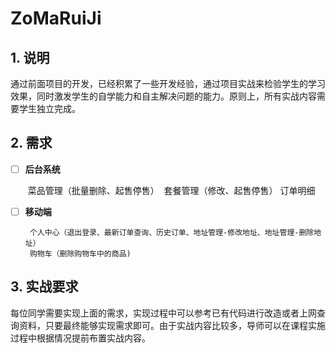 # ZoMaRuiJi
## 1. 说明

通过前面项目的开发，已经积累了一些开发经验，通过项目实战来检验学生的学习效果，同时激发学生的自学能力和自主解决问题的能力。原则上，所有实战内容需要学生独立完成。

## 2. 需求

- [ ] **后台系统**

    ​	菜品管理（批量删除、起售停售）
    ​	套餐管理（修改、起售停售）
    ​	订单明细

- [ ] **移动端**
        

  ```
  ​	个人中心（退出登录、最新订单查询、历史订单、地址管理-修改地址、地址管理-删除地址）
  ​	购物车（删除购物车中的商品)
  ```

## 3. 实战要求

每位同学需要实现上面的需求，实现过程中可以参考已有代码进行改造或者上网查询资料，只要最终能够实现需求即可。由于实战内容比较多，导师可以在课程实施过程中根据情况提前布置实战内容。